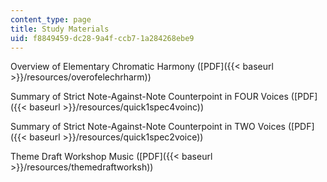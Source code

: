```yaml
---
content_type: page
title: Study Materials
uid: f8849459-dc28-9a4f-ccb7-1a284268ebe9
---
```


Overview of Elementary Chromatic Harmony ([PDF]({{< baseurl >}}/resources/overofelechrharm))

Summary of Strict Note-Against-Note Counterpoint in FOUR Voices ([PDF]({{< baseurl >}}/resources/quick1spec4voinc))

Summary of Strict Note-Against-Note Counterpoint in TWO Voices ([PDF]({{< baseurl >}}/resources/quick1spec2voice))

Theme Draft Workshop Music ([PDF]({{< baseurl >}}/resources/themedraftworksh))